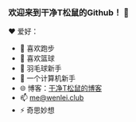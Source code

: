 ### 欢迎来到干净T松鼠的Github！ 👋


❤️ 爱好：
- 🏃 喜欢跑步
- 🏀 喜欢篮球
- 🏸 羽毛球新手
- 🤔 一个计算机新手
- 🌐 博客：<a href="https://wenlei.club">干净T松鼠的博客</a>
- 📫 me@wenlei.club
- ⚡ 奇思妙想

